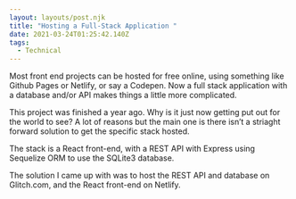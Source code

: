 ```yaml
---
layout: layouts/post.njk
title: "Hosting a Full-Stack Application "
date: 2021-03-24T01:25:42.140Z
tags:
  - Technical
---
```

Most front end projects can be hosted for free online, using something like Github Pages or Netlify, or say a Codepen. Now a full stack application with a database and/or API makes things a little more complicated. 

This project was finished a year ago. Why is it just now getting put out for the world to see? A lot of reasons but the main one is there isn’t a striaght forward solution to get the specific stack hosted. 

The stack is a React front-end, with a REST API with Express using Sequelize ORM to use the SQLite3 database.

The solution I came up with was to host the REST API and database on Glitch.com, and the React front-end on Netlify.